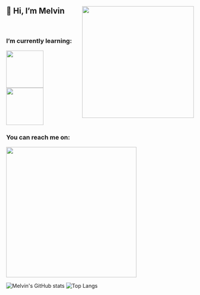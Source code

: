 ## 👋 Hi, I’m Melvin  <img align="right" width="300" src="https://bymelvin.com/wp-content/uploads/2021/02/Melvin-2.png"/>


<br>

### I’m currently learning:
<img width="100" src="https://res.cloudinary.com/practicaldev/image/fetch/s--be3eR7Dm--/c_limit%2Cf_auto%2Cfl_progressive%2Cq_auto%2Cw_880/https://nunomalex.me/svelte-logo.png" > 
<img width="100" src="https://dev.co/wp-content/uploads/2020/06/kisspng-react-logo-redux-webpack-babel-5b7b7258694912.5465440215348168564313.png" >


### You can reach me on: 
<a href="https://www.linkedin.com/in/melvin-de-jong/"> <img width="350" src="https://cdn.worldvectorlogo.com/logos/linkedin.svg"> </a>




![Melvin's GitHub stats](https://github-readme-stats.vercel.app/api?username=Melvin-DeJong&show_icons=true&hide=contribs,prs&theme=vision-friendly-dark)
![Top Langs](https://github-readme-stats.vercel.app/api/top-langs/?username=Melvin-DeJong&theme=vision-friendly-dark)

<!---
Melvin-DeJong/Melvin-DeJong is a ✨ special ✨ repository because its `README.md` (this file) appears on your GitHub profile.
You can click the Preview link to take a look at your changes.
--->
